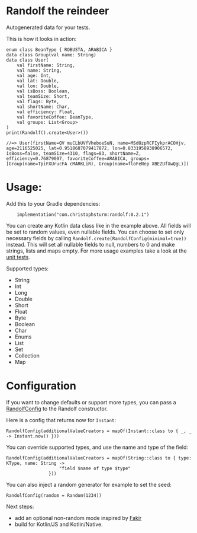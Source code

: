# Randolf the reindeer
Autogenerated data for your tests.

This is how it looks in action:
```
enum class BeanType { ROBUSTA, ARABICA }
data class Group(val name: String)
data class User(
    val firstName: String,
    val name: String,
    val age: Int,
    val lat: Double,
    val lon: Double,
    val isBoss: Boolean,
    val teamSize: Short,
    val flags: Byte,
    val shortName: Char,
    val efficiency: Float,
    val favoriteCoffee: BeanType,
    val groups: List<Group>
)
print(Randolf().create<User>())
        
//=> User(firstName=QV muCLbUVfVheboeSuN, name=MSdOzpRCFIykprACOHjv, age=2116525025, lat=0.9518687079417872, lon=0.8331958938906572, isBoss=false, teamSize=4310, flags=83, shortName=Z, efficiency=0.76879007, favoriteCoffee=ARABICA, groups=[Group(name=TpiFXUrucFA cMARKLiR), Group(name=floFeNep XBEZUfXwQgL)])
```

# Usage:
Add this to your Gradle dependencies:

```
    implementation("com.christophsturm:randolf:0.2.1")
```


You can create any Kotlin data class like in the example above. All fields will be set to random values, even nullable
fields. You can choose to set only necessary fields by calling `Randolf.create(RandolfConfig(minimal=true))` instead.
This will set all nullable fields to null, numbers to 0 and make strings, lists and maps empty. For more usage examples
take a look at the [unit tests](src/test/kotlin/randolf/RandolfTest.kt).

Supported types:
* String
* Int
* Long
* Double
* Short
* Float
* Byte
* Boolean
* Char
* Enums
* List
* Set
* Collection
* Map

# Configuration

If you want to change defaults or support more types, you can pass a [RandolfConfig](src/main/kotlin/randolf/RandolfConfig.kt) to the Randolf constructor.

Here is a config that returns now for `Instant`:
```
RandolfConfig(additionalValueCreators = mapOf(Instant::class to { _, _ -> Instant.now() }))
```
You can override supported types, and use the name and type of the field:
```
RandolfConfig(additionalValueCreators = mapOf(String::class to { type: KType, name: String ->
                    "field $name of type $type"
                }))
```
You can also inject a random generator for example to set the seed: 
```
RandolfConfig(random = Random(1234))
```
 
Next steps:

* add an optional non-random mode inspired by [Fakir](https://github.com/dmcg/fakir)
* build for Kotlin/JS and Kotlin/Native.


